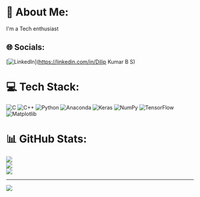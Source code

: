 # 💫 About Me:
I'm a Tech enthusiast


## 🌐 Socials:
[![LinkedIn](https://img.shields.io/badge/LinkedIn-%230077B5.svg?logo=linkedin&logoColor=white)](https://linkedin.com/in/Dilip Kumar B S) 

# 💻 Tech Stack:
![C](https://img.shields.io/badge/c-%2300599C.svg?style=flat-square&logo=c&logoColor=white) ![C++](https://img.shields.io/badge/c++-%2300599C.svg?style=flat-square&logo=c%2B%2B&logoColor=white) ![Python](https://img.shields.io/badge/python-3670A0?style=flat-square&logo=python&logoColor=ffdd54) ![Anaconda](https://img.shields.io/badge/Anaconda-%2344A833.svg?style=flat-square&logo=anaconda&logoColor=white) ![Keras](https://img.shields.io/badge/Keras-%23D00000.svg?style=flat-square&logo=Keras&logoColor=white) ![NumPy](https://img.shields.io/badge/numpy-%23013243.svg?style=flat-square&logo=numpy&logoColor=white) ![TensorFlow](https://img.shields.io/badge/TensorFlow-%23FF6F00.svg?style=flat-square&logo=TensorFlow&logoColor=white) ![Matplotlib](https://img.shields.io/badge/Matplotlib-%23ffffff.svg?style=flat-square&logo=Matplotlib&logoColor=black)
# 📊 GitHub Stats:
![](https://github-readme-stats.vercel.app/api?username=CodeDilip&theme=default&hide_border=false&include_all_commits=true&count_private=true)<br/>
![](https://github-readme-streak-stats.herokuapp.com/?user=CodeDilip&theme=default&hide_border=false)<br/>
![](https://github-readme-stats.vercel.app/api/top-langs/?username=CodeDilip&theme=default&hide_border=false&include_all_commits=true&count_private=true&layout=compact)

---
[![](https://visitcount.itsvg.in/api?id=CodeDilip&icon=0&color=0)](https://visitcount.itsvg.in)

<!-- Proudly created with GPRM ( https://gprm.itsvg.in ) -->
